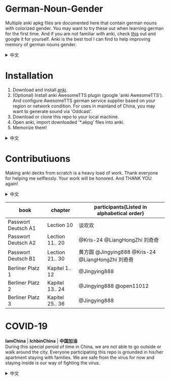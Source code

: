 # German-Noun-Gender
Multiple anki apkg files are documented here that contain german nouns with colorized gender. You may want to try these out when learning german for the first time. And if you are not familiar with anki, check [this](https://apps.ankiweb.net/docs/manual.html) out and google it for yourself. Anki is the best tool I can find to help improving memory of german nouns gender.

<details>
<summary>中文</summary>
德语名词词性是大多数初学者在学习德语时必须跨过的一道鸿沟。为了帮助大家更好的记忆单词词性，我们在这里分享一些流行德语教材的anki牌组，牌组中不同词性用不同颜色标记，并配有单复数形式与中英文翻译。如果anki对你来说比较陌生，可以参考 https://apps.ankiweb.net/docs/manual.html ，或者在知呼上也可以找到相对友好的学习资源。
</details>

# Installation
1. Download and install [anki](https://apps.ankiweb.net/).
2. (Optional) Install anki AwesomeTTS plugin (google 'anki AwesomeTTS'). And configure AwesomeTTS german service supplier based on your region or network condition. For uses in mainland of China, you may want to generate sound via 'Oddcast'.
3. Download or clone this repo to your local machine.
4. Open anki, import downloaded '*.akpg' files into anki.
5. Memorize them!

<details>
<summary>中文</summary>
<p>1. 下载安装 anki，https://apps.ankiweb.net/。</p> 
<p>2. （可选）下载安装 anki 中 AwesomeTTS 插件（由于插件更新速度较快，请自行百度搜索最新安装方式），并配置合适的德文发声引擎，大陆可以使用 "Oddcast"</p> 
<p>3. 下载或 clone 本库到本地。</p>
<p>4. 打开 anki ,将下载后的 '*.akpg' 文件导入 anki。</p>
<p>5. 好好背！</p>
</details>

# Contributiuons
Making anki decks from scratch is a heavy load of work. Thank everyone for helping me selflessly. Your work will be honored. And THANK YOU again!

<details>
<summary>中文</summary>
制作 anki 牌组是一项费事费力的工作，感谢所有参与牌组记录，翻译，校对的童鞋。
</details>

| book | chapter | participants(Listed in alphabetical order) |
| ------------ | ------------ | ------------ |
| Passwort Deutsch A1 | Lection 10 | 谈欢欢 |
| Passwort Deutsch A2 | Lection 11.. 20 | @Kris-24 @LiangHongZhi 刘奇奇 |
| Passwort Deutsch B1 | Lection 21.. 30 | 黄方圆 @Jingying888 @Kris-24 @LiangHongZhi 刘奇奇 |
| Berliner Platz 1 | Kapitel 1.. 12 | @Jingying888 |
| Berliner Platz 2 | Kapitel 13.. 24 | @Jingying888 @open11012 |
| Berliner Platz 3 | Kapitel 25.. 36 | @Jingying888 |

# COVID-19
**IamChina** | **IchbinChina** | **中国加油**  
During this special peroid of time in China, we are not able to go outside or walk around the city. Everyone participating this repo is grounded in his/her apartment staying with families. We are safe from the virus for now and staying inside is our way of fighting the virus. 

<details>
<summary>中文</summary>
戮力同心
</details>
